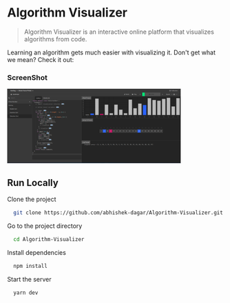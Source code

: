 # Algorithm Visualizer

> Algorithm Visualizer is an interactive online platform that visualizes algorithms from code.

Learning an algorithm gets much easier with visualizing it. Don't get what we mean? Check it out:

### ScreenShot

<img src="https://raw.githubusercontent.com/abhishek-dagar/algorithm-visualizer/main/branding/screenshot.png" alt="ScreenShot" style="width:80%;height80%"/>

## Run Locally

Clone the project

```bash
  git clone https://github.com/abhishek-dagar/Algorithm-Visualizer.git
```


Go to the project directory

```bash
  cd Algorithm-Visualizer
```

Install dependencies

```bash
  npm install
```

Start the server

```bash
  yarn dev
```
